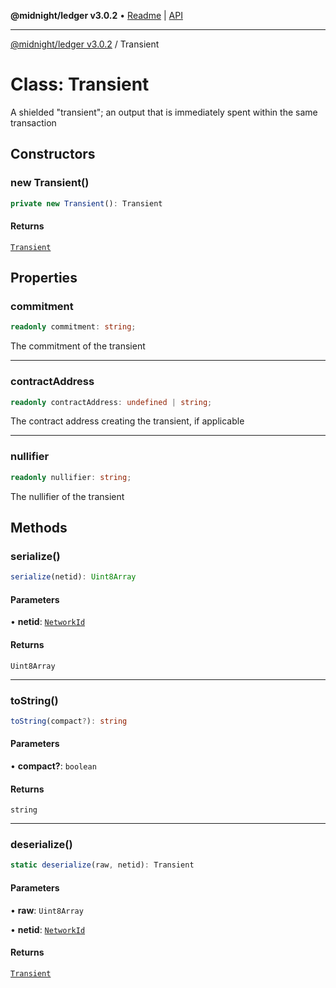 **@midnight/ledger v3.0.2** • [Readme](../README.md) \| [API](../globals.md)

***

[@midnight/ledger v3.0.2](../README.md) / Transient

# Class: Transient

A shielded "transient"; an output that is immediately spent within the same
transaction

## Constructors

### new Transient()

```ts
private new Transient(): Transient
```

#### Returns

[`Transient`](Transient.md)

## Properties

### commitment

```ts
readonly commitment: string;
```

The commitment of the transient

***

### contractAddress

```ts
readonly contractAddress: undefined | string;
```

The contract address creating the transient, if applicable

***

### nullifier

```ts
readonly nullifier: string;
```

The nullifier of the transient

## Methods

### serialize()

```ts
serialize(netid): Uint8Array
```

#### Parameters

• **netid**: [`NetworkId`](../enumerations/NetworkId.md)

#### Returns

`Uint8Array`

***

### toString()

```ts
toString(compact?): string
```

#### Parameters

• **compact?**: `boolean`

#### Returns

`string`

***

### deserialize()

```ts
static deserialize(raw, netid): Transient
```

#### Parameters

• **raw**: `Uint8Array`

• **netid**: [`NetworkId`](../enumerations/NetworkId.md)

#### Returns

[`Transient`](Transient.md)

